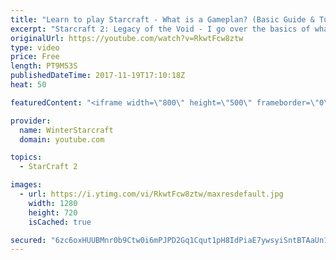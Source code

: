 ```yaml
---
title: "Learn to play Starcraft - What is a Gameplan? (Basic Guide & Tutorial)"
excerpt: "Starcraft 2: Legacy of the Void - I go over the basics of what a gameplan in starcraft 2 is and how to put one together.  Note this is not a guide on WHAT gameplan you should be using as each race!"
originalUrl: https://youtube.com/watch?v=RkwtFcw8ztw
type: video
price: Free
length: PT9M53S
publishedDateTime: 2017-11-19T17:10:18Z
heat: 50

featuredContent: "<iframe width=\"800\" height=\"500\" frameborder=\"0\" src=\"https://www.youtube.com/embed/RkwtFcw8ztw\" allow=\"accelerometer; autoplay; encrypted-media; gyroscope; picture-in-picture\" allowfullscreen></iframe>"

provider:
  name: WinterStarcraft
  domain: youtube.com

topics:
  - StarCraft 2

images:
  - url: https://i.ytimg.com/vi/RkwtFcw8ztw/maxresdefault.jpg
    width: 1280
    height: 720
    isCached: true

secured: "6zc6oxHUUBMnr0b9Ctw0i6mPJPD2Gq1Cqut1pH8IdPiaE7ywsyiSntBTAaUn1eL6glW40Qq01QXA1X7EHHmMAGMY0BQ9cEzMpWcLyHAi85Nxvbil0pAKYdrs3oV1WGvHQ8z9A9L+CJN7xeNKWimnG6bTt45svHEA3WNdjugJFM/Tlz0/kmKwhzou9korfy+yC8WF8DyiHRiDleKjmhSm4GZeWRNCMPWvOMePcUNLYKoxgMxtGsg8mrssTIVluVZD0rkYYACL7nD3ilozbra1IVS2wPQtReA4s4YO3yn0SkiI7ams4uMTxfGheVTw7zQREnz7zNvhgp7njmNqCR5BoJmULVgROwNvwayxf/hjvMb0c+ZiPOAVGannyeGmIn83tYyA1AudyMsao0AeEETw/9jypx9qeMYwBdZsZ+UiM5k=;fRH807BJSlp++q7iVGIsVw=="
---
```


